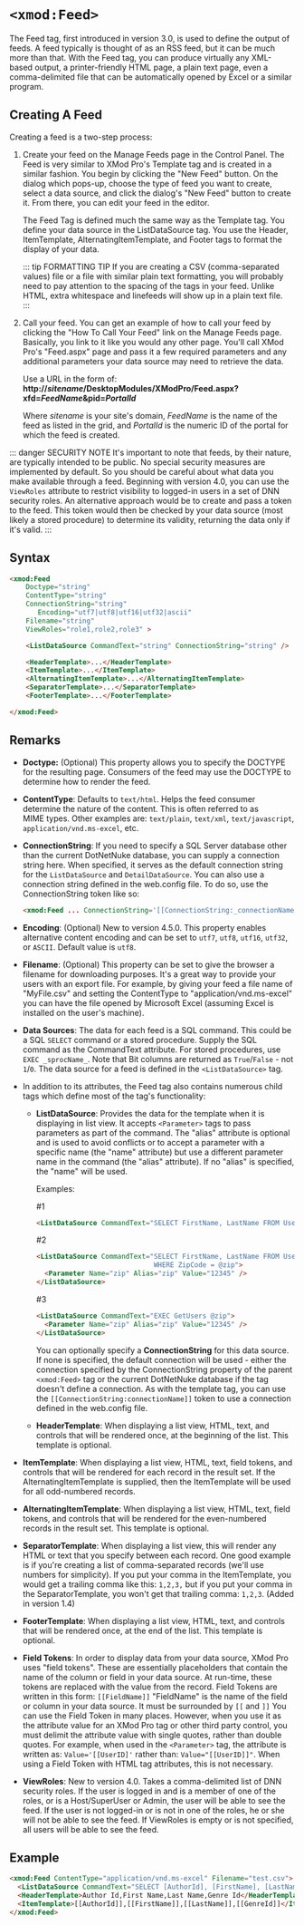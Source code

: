 # `<xmod:Feed>`

The Feed tag, first introduced in version 3.0, is used to define the output of feeds. A feed typically is thought of as an RSS feed, but it can be much more than that. With the Feed tag, you can produce virtually any XML-based output, a printer-friendly HTML page, a plain text page, even a comma-delimited file that can be automatically opened by Excel or a similar program.

## Creating A Feed

Creating a feed is a two-step process:

1.  Create your feed on the Manage Feeds page in the Control Panel. The Feed is very similar to XMod Pro's Template tag and is created in a similar fashion. You begin by clicking the "New Feed" button. On the dialog which pops-up, choose the type of feed you want to create, select a data source, and click the dialog's "New Feed" button to create it. From there, you can edit your feed in the editor.  

    The Feed Tag is defined much the same way as the Template tag. You define your data source in the ListDataSource tag. You use the Header, ItemTemplate, AlternatingItemTemplate, and Footer tags to format the display of your data.  

    ::: tip FORMATTING TIP
    If you are creating a CSV (comma-separated values) file or a file with similar plain text formatting, you will probably need to pay attention to the spacing of the tags in your feed. Unlike HTML, extra whitespace and linefeeds will show up in a plain text file.  
    :::

2.  Call your feed. You can get an example of how to call your feed by clicking the "How To Call Your Feed" link on the Manage Feeds page. Basically, you link to it like you would any other page. You'll call XMod Pro's "Feed.aspx" page and pass it a few required parameters and any additional parameters your data source may need to retrieve the data.  

    Use a URL in the form of:  
    **http://_sitename_/DesktopModules/XModPro/Feed.aspx?xfd=_FeedName_&pid=_PortalId_**  

    Where _sitename_ is your site's domain, _FeedName_ is the name of the feed as listed in the grid, and _PortalId_ is the numeric ID of the portal for which the feed is created.  

::: danger SECURITY NOTE
It's important to note that feeds, by their nature, are typically intended to be public. No special security measures are implemented by default. So you should be careful about what data you make available through a feed. Beginning with version 4.0, you can use the `ViewRoles` attribute to restrict visibility to logged-in users in a set of DNN security roles. An alternative approach would be to create and pass a token to the feed. This token would then be checked by your data source (most likely a stored procedure) to determine its validity, returning the data only if it's valid.
:::

## Syntax
```html
<xmod:Feed 
    Doctype="string" 
    ContentType="string" 
    ConnectionString="string"
       Encoding="utf7|utf8|utf16|utf32|ascii" 
    Filename="string"
    ViewRoles="role1,role2,role3" >

    <ListDataSource CommandText="string" ConnectionString="string" /> 

    <HeaderTemplate>...</HeaderTemplate> 
    <ItemTemplate>...</ItemTemplate> 
    <AlternatingItemTemplate>...</AlternatingItemTemplate>
    <SeparatorTemplate>...</SeparatorTemplate> 
    <FooterTemplate>...</FooterTemplate> 

</xmod:Feed>
```

## Remarks

*   **Doctype:** (Optional) This property allows you to specify the DOCTYPE for the resulting page. Consumers of the feed may use the DOCTYPE to determine how to render the feed.  

*   **ContentType**: Defaults to `text/html`. Helps the feed consumer determine the nature of the content. This is often referred to as MIME types. Other examples are: `text/plain`, `text/xml`, `text/javascript`, `application/vnd.ms-excel`, etc.

*   **ConnectionString**: If you need to specify a SQL Server database other than the current DotNetNuke database, you can supply a connection string here. When specified, it serves as the default connection string for the `ListDataSource` and `DetailDataSource`. You can also use a connection string defined in the web.config file. To do so, use the ConnectionString token like so:

    ```html
    <xmod:Feed ... ConnectionString='[[ConnectionString:_connectionName_]]' ...>
    ```

*   **Encoding**: (Optional) New to version 4.5.0. This property enables alternative content encoding and can be set to `utf7`, `utf8`, `utf16`, `utf32`, or `ASCII`. Default value is `utf8`.  

*   **Filename**: (Optional) This property can be set to give the browser a filename for downloading purposes. It's a great way to provide your users with an export file. For example, by giving your feed a file name of "MyFile.csv" and setting the ContentType to "application/vnd.ms-excel" you can have the file opened by Microsoft Excel (assuming Excel is installed on the user's machine).  

*   **Data Sources**: The data for each feed is a SQL command. This could be a SQL `SELECT` command or a stored procedure. Supply the SQL command as the CommandText attribute. For stored procedures, use `EXEC _sprocName_`. Note that Bit columns are returned as `True`/`False` - not `1`/`0`. The data source for a feed is defined in the `<ListDataSource>` tag.  

*   In addition to its attributes, the Feed tag also contains numerous child tags which define most of the tag's functionality:

    *   **ListDataSource**: Provides the data for the template when it is displaying in list view. It accepts `<Parameter>` tags to pass parameters as part of the command. The "alias" attribute is optional and is used to avoid conflicts or to accept a parameter with a specific name (the "name" attribute) but use a different parameter name in the command (the "alias" attribute). If no "alias" is specified, the "name" will be used.

        Examples:

        #1
        ```html
        <ListDataSource CommandText="SELECT FirstName, LastName FROM Users" />
        ```

        #2
        ```html
        <ListDataSource CommandText="SELECT FirstName, LastName FROM Users 
                                     WHERE ZipCode = @zip">
          <Parameter Name="zip" Alias="zip" Value="12345" />
        </ListDataSource>
        ```

        #3
        ```html
        <ListDataSource CommandText="EXEC GetUsers @zip">
          <Parameter Name="zip" Alias="zip" Value="12345" />
        </ListDataSource>
        ```

        You can optionally specify a **ConnectionString** for this data source. If none is specified, the default connection will be used - either the connection specified by the ConnectionString property of the parent `<xmod:Feed>` tag or the current DotNetNuke database if the tag doesn't define a connection. As with the template tag, you can use the `[[ConnectionString:connectionName]]` token to use a connection defined in the web.config file.  

    *   **HeaderTemplate**: When displaying a list view, HTML, text, and controls that will be rendered once, at the beginning of the list. This template is optional.  

*   **ItemTemplate**: When displaying a list view, HTML, text, field tokens, and controls that will be rendered for each record in the result set. If the AlternatingItemTemplate is supplied, then the ItemTemplate will be used for all odd-numbered records.  

*   **AlternatingItemTemplate**: When displaying a list view, HTML, text, field tokens, and controls that will be rendered for the even-numbered records in the result set. This template is optional.  

*   **SeparatorTemplate**: When displaying a list view, this will render any HTML or text that you specify between each record. One good example is if you're creating a list of comma-separated records (we'll use numbers for simplicity). If you put your comma in the ItemTemplate, you would get a trailing comma like this: `1,2,3,` but if you put your comma in the SeparatorTemplate, you won't get that trailing comma: `1,2,3`. (Added in version 1.4)  

*   **FooterTemplate**: When displaying a list view, HTML, text, and controls that will be rendered once, at the end of the list. This template is optional.  

*   **Field Tokens**: In order to display data from your data source, XMod Pro uses "field tokens". These are essentially placeholders that contain the name of the column or field in your data source. At run-time, these tokens are replaced with the value from the record. Field Tokens are written in this form: `[[FieldName]]` "FieldName" is the name of the field or column in your data source. It must be surrounded by `[[` and `]]` You can use the Field Token in many places. However, when you use it as the attribute value for an XMod Pro tag or other third party control, you must delimit the attribute value with single quotes, rather than double quotes. For example, when used in the `<Parameter>` tag, the attribute is written as: `Value='[[UserID]'` rather than: `Value="[[UserID]]"`. When using a Field Token with HTML tag attributes, this is not necessary.  

*   **ViewRoles**: New to version 4.0. Takes a comma-delimited list of DNN security roles. If the user is logged in and is a member of one of the roles, or is a Host/SuperUser or Admin, the user will be able to see the feed. If the user is not logged-in or is not in one of the roles, he or she will not be able to see the feed. If ViewRoles is empty or is not specified, all users will be able to see the feed.  

## Example
```html
<xmod:Feed ContentType="application/vnd.ms-excel" Filename="test.csv">
  <ListDataSource CommandText="SELECT [AuthorId], [FirstName], [LastName], [GenreId] FROM Authors" />
  <HeaderTemplate>Author Id,First Name,Last Name,Genre Id</HeaderTemplate>
  <ItemTemplate>[[AuthorId]],[[FirstName]],[[LastName]],[[GenreId]]</ItemTemplate>
</xmod:Feed>
```

